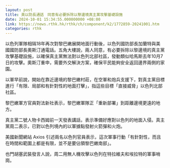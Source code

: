 ```yaml
---
layout: post
title: 美以防長通話　同意有必要拆除以黎邊境真主黨攻擊基礎設施
date: 2024-10-01 15:34:55.000000000 +08:00
link: https://news.rthk.hk/rthk/ch/component/k2/1772859-20241001.htm
categories: rthk
---
```


以色列軍隊相隔18年再次對黎巴嫩展開地面行動後，以色列國防部長加蘭特與美國國防部長奧斯汀通電話。五角大樓說，兩人同意，有必要拆除以黎邊境的真主黨攻擊基礎設施，以確保真主黨無法對以色列北部社區，發動類似哈馬斯去年10月7日的攻擊。奧斯汀重申，需要外交解決方案，確保平民能夠安全返回邊界兩側的家園。

以軍早前說，開始在靠近邊境的黎巴嫩村莊，在空軍和炮兵支援下，對真主黨目標進行「有限、局部和有針對性的地面打擊」，指這些目標「直接威脅」以色列北部社區。

黎巴嫩軍方官員對法新社表示，黎巴嫩軍隊正「重新部署」到距離邊境更遠的地方。

真主黨二號人物卡西姆前一天發表講話，表示準備好應對以色列的地面入侵。真主黨周二表示，已對以色列境內的以軍據點發射火箭彈和火炮。

美國新聞網站 Axios 引述兩名以色列官員表示，這次軍事行動「有針對性，而且在時間和範圍上都是有限，並不是要佔領黎巴嫩南部」。

也門胡塞武裝發言人說，周二用無人機攻擊以色列在特拉維夫和埃拉特的軍事哨崗。
